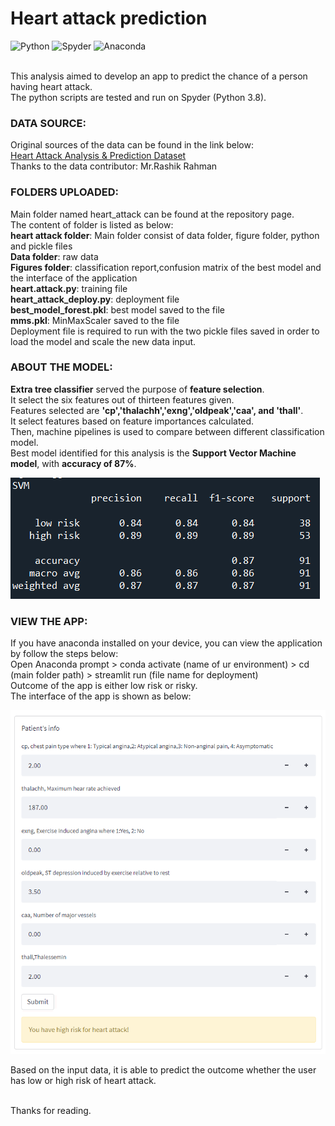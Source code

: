 # Heart attack prediction
![Python](https://img.shields.io/badge/python-3670A0?style=for-the-badge&logo=python&logoColor=ffdd54)
![Spyder](https://img.shields.io/badge/Spyder-838485?style=for-the-badge&logo=spyder%20ide&logoColor=maroon)
![Anaconda](https://img.shields.io/badge/Anaconda-%2344A833.svg?style=for-the-badge&logo=anaconda&logoColor=white)

<br>This analysis aimed to develop an app to predict the chance of a person having heart attack.
<br>The python scripts are tested and run on Spyder (Python 3.8).

### DATA SOURCE:
Original sources of the data can be found in the link below:
<br>[Heart Attack Analysis & Prediction Dataset](https://www.kaggle.com/rashikrahmanpritom/heart-attack-analysis-prediction-dataset)
<br>Thanks to the data contributor: Mr.Rashik Rahman

### FOLDERS UPLOADED:
Main folder named heart_attack can be found at the repository page.
<br>The content of folder is listed as below:
<br>**heart attack folder**: Main folder consist of data folder, figure folder, python and pickle files
<br>**Data folder**: raw data
<br>**Figures folder**: classification report,confusion matrix of the best model and the interface of the application
<br>**heart.attack.py**: training file
<br>**heart_attack_deploy.py**: deployment file
<br>**best_model_forest.pkl**: best model saved to the file
<br>**mms.pkl**: MinMaxScaler saved to the file
<br>Deployment file is required to run with the two pickle files saved in order to load the model and scale the new data input.

### ABOUT THE MODEL:
**Extra tree classifier** served the purpose of **feature selection**.
<br>It select the six features out of thirteen features given.
<br>Features selected are **'cp','thalachh','exng','oldpeak','caa', and 'thall'**. 
<br>It select features based on feature importances calculated.
<br>Then, machine pipelines is used to compare between different classification model.
<br>Best model identified for this analysis is the **Support Vector Machine model**, with **accuracy of 87%**.

![Image](https://github.com/innju/heart-attack-prediction/blob/main/heart_attack/figures/classification_report_SVM.png)


### VIEW THE APP:
If you have anaconda installed on your device, you can view the application by follow the steps below:
<br>Open Anaconda prompt > conda activate (name of ur environment) > cd (main folder path) > streamlit run (file name for deployment)
<br>Outcome of the app is either low risk or risky.
<br>The interface of the app is shown as below:

![Image](https://github.com/innju/heart-attack-prediction/blob/main/heart_attack/figures/streamlit_app.png)

Based on the input data, it is able to predict the outcome whether the user has low or high risk of heart attack.

<br>Thanks for reading.
